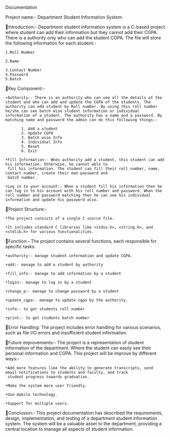 
Documentation

Project name:- Department Student Information System.

Introduction:- Department student information system is a C-based project where student can add their information but they cannot add their CGPA. There is a authority only who can add the student CGPA.
The file will store the following information for each student:-

    1.Roll Number

    2.Name 

    3.Contact Number
    4.Password
    5.Batch

Key Component:-

    •Authority:- There is an authority who can see all the details of the student and who can add and update the CGPA of the students. The authority can add student by Roll number. By using this roll number he/she can see batch wise student information or individual information of a student. The authority has a name and a password. By matching name and password the admin can do this following things:-

           1. Add a student
           2. Update CGPA
           3. Batch wise Info
           4. Individual Info
           5. Reset
           6. Exit

    •Fill Information:- When authority add a student, this student can add his information. Otherwise, he cannot able to 
     fill his information. The student can fill their roll number, name, contact number, create their own password and  
     batch number.

    •Log in to your account:- When a student fill his information then he can log in to his account with his roll number and password. When the roll number and password matching then he can see his individual information and update his password also.

Project Structure:-

    •The project consists of a single C source file.

    •It includes standard C libraries like <stdio.h>, <string.h>, and <stdlib.h> for various functionalities.

Function:- The project contains several functions, each responsible for specific tasks:

    •authority:- manage student information and update CGPA.

    •add:- manage to add a student by authority

    •fill_info:- manage to add information by a student

    •login:- manage to log in by a student

    •change_p:- manage to change password by a student

    •update_cgpa:- manage to update cgpa by the authority.

    •info:- to get students roll number

    •print:- to get students batch number

Error Handling:
The project includes error handling for various scenarios, such as file I/O errors and insufficient student information.

Future improvements:- The project is a representation of student information of the department. Where the student can easily see their personal information and CGPA. This project will be improve by different ways:-

    •Add more features like the ability to generate transcripts, send email notifications to students and faculty, and track 
     student progress towards graduation.

    •Make the system more user friendly.

    •Use mobile technology.

    •Support for multiple users.

Conclusion:- This project documentation has described the requirements, design, implementation, and testing of a department student information system. The system will be a valuable asset to the department, providing a central location to manage all aspects of student information.


